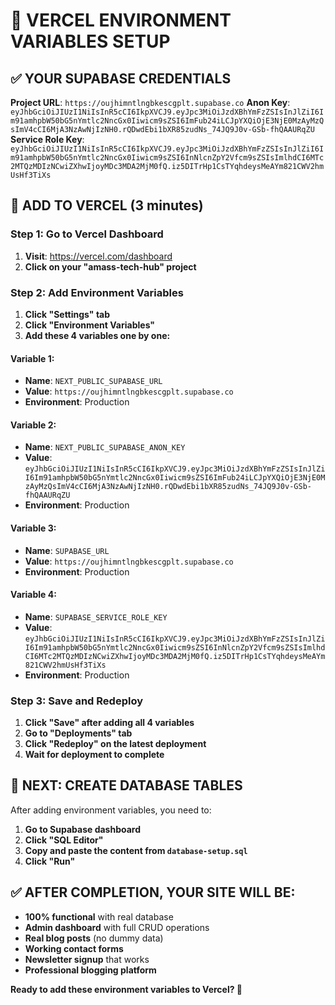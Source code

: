 # 🔧 VERCEL ENVIRONMENT VARIABLES SETUP

## ✅ **YOUR SUPABASE CREDENTIALS**

**Project URL**: `https://oujhimntlngbkescgplt.supabase.co`
**Anon Key**: `eyJhbGciOiJIUzI1NiIsInR5cCI6IkpXVCJ9.eyJpc3MiOiJzdXBhYmFzZSIsInJlZiI6Im91amhpbW50bG5nYmtlc2NncGx0Iiwicm9sZSI6ImFub24iLCJpYXQiOjE3NjE0MzAyMzQsImV4cCI6MjA3NzAwNjIzNH0.rQDwdEbi1bXR85zudNs_74JQ9J0v-GSb-fhQAAURqZU`
**Service Role Key**: `eyJhbGciOiJIUzI1NiIsInR5cCI6IkpXVCJ9.eyJpc3MiOiJzdXBhYmFzZSIsInJlZiI6Im91amhpbW50bG5nYmtlc2NncGx0Iiwicm9sZSI6InNlcnZpY2Vfcm9sZSIsImlhdCI6MTc2MTQzMDIzNCwiZXhwIjoyMDc3MDA2MjM0fQ.iz5DITrHp1CsTYqhdeysMeAYm821CWV2hmUsHf3TiXs`

## 🚀 **ADD TO VERCEL (3 minutes)**

### **Step 1: Go to Vercel Dashboard**
1. **Visit**: https://vercel.com/dashboard
2. **Click on your "amass-tech-hub" project**

### **Step 2: Add Environment Variables**
1. **Click "Settings" tab**
2. **Click "Environment Variables"**
3. **Add these 4 variables one by one:**

#### **Variable 1:**
- **Name**: `NEXT_PUBLIC_SUPABASE_URL`
- **Value**: `https://oujhimntlngbkescgplt.supabase.co`
- **Environment**: Production

#### **Variable 2:**
- **Name**: `NEXT_PUBLIC_SUPABASE_ANON_KEY`
- **Value**: `eyJhbGciOiJIUzI1NiIsInR5cCI6IkpXVCJ9.eyJpc3MiOiJzdXBhYmFzZSIsInJlZiI6Im91amhpbW50bG5nYmtlc2NncGx0Iiwicm9sZSI6ImFub24iLCJpYXQiOjE3NjE0MzAyMzQsImV4cCI6MjA3NzAwNjIzNH0.rQDwdEbi1bXR85zudNs_74JQ9J0v-GSb-fhQAAURqZU`
- **Environment**: Production

#### **Variable 3:**
- **Name**: `SUPABASE_URL`
- **Value**: `https://oujhimntlngbkescgplt.supabase.co`
- **Environment**: Production

#### **Variable 4:**
- **Name**: `SUPABASE_SERVICE_ROLE_KEY`
- **Value**: `eyJhbGciOiJIUzI1NiIsInR5cCI6IkpXVCJ9.eyJpc3MiOiJzdXBhYmFzZSIsInJlZiI6Im91amhpbW50bG5nYmtlc2NncGx0Iiwicm9sZSI6InNlcnZpY2Vfcm9sZSIsImlhdCI6MTc2MTQzMDIzNCwiZXhwIjoyMDc3MDA2MjM0fQ.iz5DITrHp1CsTYqhdeysMeAYm821CWV2hmUsHf3TiXs`
- **Environment**: Production

### **Step 3: Save and Redeploy**
1. **Click "Save" after adding all 4 variables**
2. **Go to "Deployments" tab**
3. **Click "Redeploy" on the latest deployment**
4. **Wait for deployment to complete**

## 🎯 **NEXT: CREATE DATABASE TABLES**

After adding environment variables, you need to:
1. **Go to Supabase dashboard**
2. **Click "SQL Editor"**
3. **Copy and paste the content from `database-setup.sql`**
4. **Click "Run"**

## ✅ **AFTER COMPLETION, YOUR SITE WILL BE:**
- **100% functional** with real database
- **Admin dashboard** with full CRUD operations
- **Real blog posts** (no dummy data)
- **Working contact forms**
- **Newsletter signup** that works
- **Professional blogging platform**

**Ready to add these environment variables to Vercel? 🚀**
